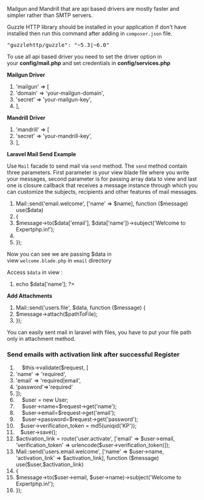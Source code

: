 <p>Mailgun and Mandrill that are api based drivers are mostly faster and simpler rather than SMTP servers.</p>

<p>Guzzle HTTP library should be installed in your application if don&#39;t have installed then run this command after adding in&nbsp;<code>composer.json</code>&nbsp;file.</p>

<pre>
&quot;guzzlehttp/guzzle&quot;: &quot;~5.3|~6.0&quot;</pre>

<p>To use all api based driver you need to set the driver option in your&nbsp;<strong>config/mail.php</strong>&nbsp;and set credentials in&nbsp;<strong>config/services.php</strong></p>

<p><strong>Mailgun Driver</strong></p>

<ol>
	<li>&#39;mailgun&#39; =&gt; [</li>
	<li>&#39;domain&#39; =&gt; &#39;your-mailgun-domain&#39;,</li>
	<li>&#39;secret&#39; =&gt; &#39;your-mailgun-key&#39;,</li>
	<li>],</li>
</ol>

<p><strong>Mandrill Driver</strong></p>

<ol>
	<li>&#39;mandrill&#39; =&gt; [</li>
	<li>&#39;secret&#39; =&gt; &#39;your-mandrill-key&#39;,</li>
	<li>],</li>
</ol>

<p><strong>Laravel Mail Send Example</strong></p>

<p>Use&nbsp;<code>Mail</code>&nbsp;facade to send mail via&nbsp;<code>send</code>&nbsp;method. The&nbsp;<code>send</code>&nbsp;method contain three parameters. First parameter is your view blade file where you write your messages, second parameter is for passing array data to view and last one is closure callback that receives a message instance through which you can customize the subjects, recipients and other features of mail messages.</p>

<ol>
	<li>Mail::send(&#39;email.welcome&#39;, [&#39;name&#39; =&gt; $name], function ($message) use($data)</li>
	<li>{</li>
	<li>$message-&gt;to($data[&#39;email&#39;], $data[&#39;name&#39;])-&gt;subject(&#39;Welcome to Expertphp.in!&#39;);</li>
	<li>&nbsp;</li>
	<li>});</li>
</ol>

<p>Now you can see we are passing $data in view&nbsp;<code>welcome.blade.php</code>&nbsp;in&nbsp;<code>email</code>&nbsp;directory</p>

<p>Access&nbsp;<code>$data</code>&nbsp;in view :</p>

<ol>
	<li>echo $data[&#39;name&#39;]; ?&gt;</li>
</ol>

<p><strong>Add Attachments</strong></p>

<ol>
	<li>Mail::send(&#39;users.file&#39;, $data, function ($message) {</li>
	<li>$message-&gt;attach($pathToFile);</li>
	<li>});</li>
</ol>

<p>You can easily sent mail in laravel with files, you have to put your file path only in attachment method.</p>

<h3>Send emails with activation link after successful Register</h3>

<ol>
	<li>&nbsp;&nbsp;&nbsp;&nbsp;$this-&gt;validate($request, [</li>
	<li>&#39;name&#39; =&gt; &#39;required&#39;,</li>
	<li>&#39;email&#39; =&gt; &#39;required|email&#39;,</li>
	<li>&#39;password&#39;=&gt;&#39;required&#39;</li>
	<li>]);</li>
	<li>&nbsp;&nbsp;&nbsp;&nbsp;$user = new User;</li>
	<li>&nbsp;&nbsp;&nbsp;&nbsp;$user-&gt;name=$request-&gt;get(&#39;name&#39;);</li>
	<li>&nbsp;&nbsp;&nbsp;&nbsp;$user-&gt;email=$request-&gt;get(&#39;email&#39;);</li>
	<li>&nbsp;&nbsp;&nbsp;&nbsp;$user-&gt;password=$request-&gt;get(&#39;password&#39;);</li>
	<li>&nbsp;&nbsp;&nbsp;$user-&gt;verification_token = md5(uniqid(&#39;KP&#39;));</li>
	<li>&nbsp;&nbsp;&nbsp;$user-&gt;save();</li>
	<li>$activation_link = route(&#39;user.activate&#39;, [&#39;email&#39; =&gt; $user-&gt;email, &#39;verification_token&#39; =&gt; urlencode($user-&gt;verification_token)]);</li>
	<li>Mail::send(&#39;users.email.welcome&#39;, [&#39;name&#39; =&gt; $user-&gt;name, &#39;activation_link&#39; =&gt; $activation_link], function ($message) use($user,$activation_link)</li>
	<li>{</li>
	<li>$message-&gt;to($user-&gt;email, $user-&gt;name)-&gt;subject(&#39;Welcome to Expertphp.in!&#39;);</li>
	<li>});</li>
</ol>
